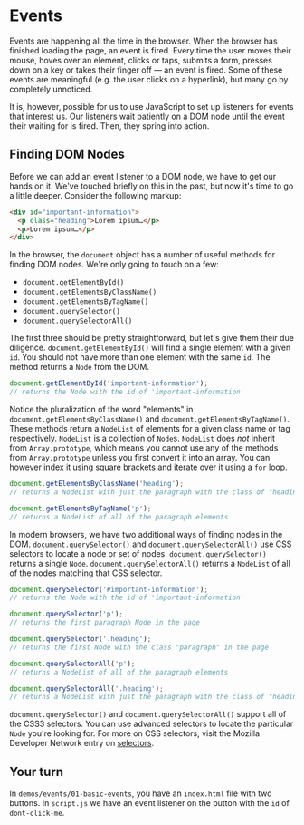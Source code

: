 # Events

Events are happening all the time in the browser. When the browser has finished loading the page, an event is fired. Every time the user moves their mouse, hoves over an element, clicks or taps, submits a form, presses down on a key or takes their finger off — an event is fired. Some of these events are meaningful (e.g. the user clicks on a hyperlink), but many go by completely unnoticed.

It is, however, possible for us to use JavaScript to set up listeners for events that interest us. Our listeners wait patiently on a DOM node until the event their waiting for is fired. Then, they spring into action.

## Finding DOM Nodes

Before we can add an event listener to a DOM node, we have to get our hands on it. We've touched briefly on this in the past, but now it's time to go a little deeper. Consider the following markup:

```html
<div id="important-information">
  <p class="heading">Lorem ipsum…</p>
  <p>Lorem ipsum…</p>
</div>
```

In the browser, the `document` object has a number of useful methods for finding DOM nodes. We're only going to touch on a few:

* `document.getElementById()`
* `document.getElementsByClassName()`
* `document.getElementsByTagName()`
* `document.querySelector()`
* `document.querySelectorAll()`

The first three should be pretty straightforward, but let's give them their due diligence. `document.getElementById()` will find a single element with a given `id`. You should not have more than one element with the same `id`. The method returns a `Node` from the DOM.

```js
document.getElementById('important-information');
// returns the Node with the id of 'important-information'
```

Notice the pluralization of the word "elements" in `document.getElementsByClassName()` and `document.getElementsByTagName()`. These methods return a `NodeList` of elements for a given class name or tag respectively. `NodeList` is a collection of `Node`s. `NodeList` does _not_ inherit from `Array.prototype`, which means you cannot use any of the methods from `Array.prototype` unless you first convert it into an array. You can however index it using square brackets and iterate over it using a `for` loop.

```js
document.getElementsByClassName('heading');
// returns a NodeList with just the paragraph with the class of "heading"

document.getElementsByTagName('p');
// returns a NodeList of all of the paragraph elements
```

In modern browsers, we have two additional ways of finding nodes in the DOM. `document.querySelector()` and `document.querySelectorAll()` use CSS selectors to locate a node or set of nodes. `document.querySelector()` returns a single `Node`. `document.querySelectorAll()` returns a `NodeList` of all of the nodes matching that CSS selector.

```js
document.querySelector('#important-information');
// returns the Node with the id of 'important-information'

document.querySelector('p');
// returns the first paragraph Node in the page

document.querySelector('.heading');
// returns the first Node with the class "paragraph" in the page

document.querySelectorAll('p');
// returns a NodeList of all of the paragraph elements

document.querySelectorAll('.heading');
// returns a NodeList with just the paragraph with the class of "heading"
```

`document.querySelector()` and `document.querySelectorAll()` support all of the CSS3 selectors. You can use advanced selectors to locate the particular `Node` you're looking for. For more on CSS selectors, visit the Mozilla Developer Network entry on [selectors][mdn-selectors].

[mdn-selectors]: https://developer.mozilla.org/en-US/docs/Web/Guide/CSS/Getting_started/Selectors

## Your turn

In `demos/events/01-basic-events`, you have an `index.html` file with two buttons. In `script.js` we have an event listener on the button with the `id` of `dont-click-me`.
